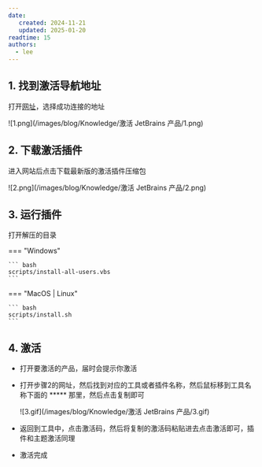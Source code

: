 ```yaml
---
date:
   created: 2024-11-21
   updated: 2025-01-20
readtime: 15
authors:
  - lee
---
```


<!-- more -->
<!-- 摘录结束 -->

## 1. 找到激活导航地址

打开[网址](https://3.jetbra.in/)，选择成功连接的地址

![1.png](/images/blog/Knowledge/激活 JetBrains 产品/1.png)

## 2. 下载激活插件

进入网站后点击下载最新版的激活插件压缩包

![2.png](/images/blog/Knowledge/激活 JetBrains 产品/2.png)

## 3. 运行插件

打开解压的目录

=== "Windows"

    ``` bash
    scripts/install-all-users.vbs
    ```

=== "MacOS | Linux"

    ``` bash
    scripts/install.sh
    ```

## 4. 激活

- 打开要激活的产品，届时会提示你激活

- 打开步骤2的网址，然后找到对应的工具或者插件名称，然后鼠标移到工具名称下面的 ***** 那里，然后点击复制即可

    ![3.gif](/images/blog/Knowledge/激活 JetBrains 产品/3.gif)

- 返回到工具中，点击激活码，然后将复制的激活码粘贴进去点击激活即可，插件和主题激活同理

- 激活完成